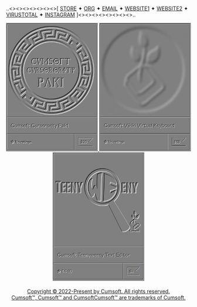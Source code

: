 
..<><><><><><><>[ [STORE](https://cumsoft.gumroad.com) ✦ [ORG](https://github.com/cumsoftcumsoft) ✦ [EMAIL](mailto:cumsoft.subscribe@gmail.com) ✦ [WEBSITE1](https://cumsoft.wixsite.com/cumsoft) ✦ [WEBSITE2](https://cumsoftcumsoft.github.io) ✦ [VIRUSTOTAL](https://www.virustotal.com/gui/collection/88e81efe67f5153218c0dd5b07ef9cdea6e8e48988132458a6a2bed80780957f) ✦ [INSTAGRAM](https://instagram.com/cumsoftcumsoft?igshid=YmMyMTA2M2Y=) ]<><><><><><><><>..</div>
<div align="center">
  
<!--- <a href="https://github.com/cumsoftcumsoft/cumsoftcumsoft/blob/main/CumsoftEnvQ422.jpg">
  <img src="https://github.com/cumsoft/cumsoft/blob/main/cumsoftbannerspray.jpg" alt="Cursorority" style="width:800px;height:300px;">
</a> --->
  
<a href="https://cumsoft.gumroad.com/l/Cumsoft_Cursorority_Pak1">
  <img src="https://github.com/cumsoftcumsoft/cumsoftcumsoft/blob/70dbcdd6e6dd179511b3638a47c415dd8b44273f/cumsoftchrome_CursororityPak1.jpg" alt="Cursorority" style="width:250px;height:350px;">
</a>
<a href="https://cumsoft.gumroad.com/l/Vikiki">
  <img src="https://github.com/cumsoftcumsoft/cumsoftcumsoft/blob/70dbcdd6e6dd179511b3638a47c415dd8b44273f/cumsoftchrome_vikiki.jpg" alt="Vikiki" style="width:250px;height:350px;">
</a>
<a href="https://cumsoft.gumroad.com/l/Teenyweeny">
  <img src="https://github.com/cumsoftcumsoft/cumsoftcumsoft/blob/70dbcdd6e6dd179511b3638a47c415dd8b44273f/cumsoftchrome_Teenyweeny.jpg" alt="Teenyweeny" style="width:250px;height:350px;">
</a>
<br>
<a href="cumsoft.wixsite.com/cumsoft">
  <!---
<img src="https://static.wixstatic.com/media/5dac0a_f350a68550744e2e97c8b473ce00313f~mv2.gif" style="width:150px;height:150px;"></a>
<img src="https://static.wixstatic.com/media/5dac0a_f350a68550744e2e97c8b473ce00313f~mv2.gif" style="width:150px;height:150px;"></a>

<iframe src="https://www.timeanddate.com/counters/fullscreen.html?mode=m&iso=20230108T00&year=2023&month=1&day=8&hour=0&min=0&sec=0&p0=179&msg=CUMSOFT%20ONE%20YEAR%20ANNIVERSARY" allowTransparency="true" frameborder="0" width="181" height="69"></iframe>
<iframe src="https://www.timeanddate.com/counters/fullscreen.html?mode=a&iso=20230108T00&year=2023&month=1&day=8&hour=0&min=0&sec=0&p0=179&msg=CUMSOFT%20ONE%20YEAR%20ANNIVERSARY" allowTransparency="true" frameborder="0" width="181" height="69"></iframe>
--->
<br>
<div>
Copyright © 2022-Present by Cumsoft. All rights reserved.
<br>
Cumsoft™, Cumsoft™ and CumsoftCumsoft™ are trademarks of Cumsoft.
<br><br> 
</p>


